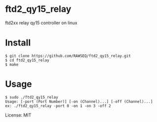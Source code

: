 # ftd2_qy15_relay
ftd2xx relay qy15 controller on linux

# Install
```
$ git clone https://github.com/RAWSEQ/ftd2_qy15_relay.git
$ cd ftd2_qy15_relay
$ make
```

# Usage
```
$ sudo ./ftd2_qy15_relay
Usage: [-port (Port Number)] [-on (Channel)...] [-off (Channel)...]
ex: ./ftd2_qy15_relay -port 0 -on 1 -on 3 -off 2
```

License: MIT
